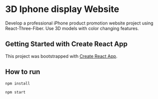 # 3D Iphone display Website
Develop a professional iPhone product promotion website project using React-Three-Fiber. Use 3D models with color changing features.

## Getting Started with Create React App

This project was bootstrapped with [Create React App](https://github.com/facebook/create-react-app).

## How to run
```
npm install
```

```
npm start
```
